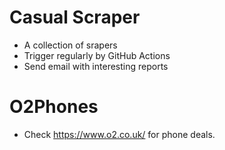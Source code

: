 # Casual Scraper

- A collection of srapers
- Trigger regularly by GitHub Actions
- Send email with interesting reports


# O2Phones

- Check https://www.o2.co.uk/ for phone deals.
